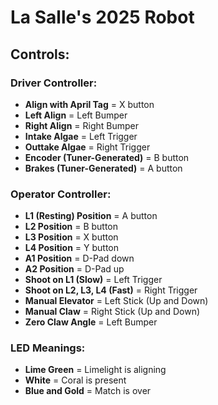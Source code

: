 # La Salle's 2025 Robot

## Controls:

### Driver Controller:

- **Align with April Tag** = X button
- **Left Align** = Left Bumper
- **Right Align** = Right Bumper
- **Intake Algae** = Left Trigger
- **Outtake Algae** = Right Trigger
- **Encoder (Tuner-Generated)** = B button
- **Brakes (Tuner-Generated)** = A button

### Operator Controller:

- **L1 (Resting) Position** = A button
- **L2 Position** = B button
- **L3 Position** = X button
- **L4 Position** = Y button
- **A1 Position** = D-Pad down
- **A2 Position** = D-Pad up
- **Shoot on L1 (Slow)** = Left Trigger
- **Shoot on L2, L3, L4 (Fast)** = Right Trigger
- **Manual Elevator** = Left Stick (Up and Down)
- **Manual Claw** = Right Stick (Up and Down)
- **Zero Claw Angle** = Left Bumper

### LED Meanings:

- **Lime Green** = Limelight is aligning
- **White** = Coral is present
- **Blue and Gold** = Match is over

